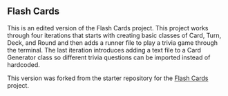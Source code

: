 ##  Flash Cards

This is an edited version of the Flash Cards project. This project works through four iterations that starts with creating basic classes of Card, Turn, Deck, and Round and then adds a runner file to play a trivia game through the terminal. The last iteration introduces adding a text file to a Card Generator class so different trivia questions can be imported instead of hardcoded.

This version was forked from the starter repository for the [Flash Cards](http://backend.turing.io/module1/projects/flashcards) project.
